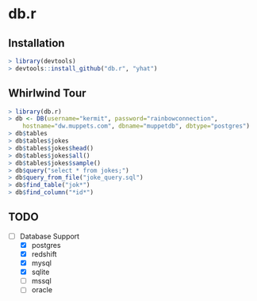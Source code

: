 # db.r

## Installation

```r
> library(devtools)
> devtools::install_github("db.r", "yhat")
```


## Whirlwind Tour 

```r
> library(db.r)
> db <- DB(username="kermit", password="rainbowconnection",
    hostname="dw.muppets.com", dbname="muppetdb", dbtype="postgres")
> db$tables
> db$tables$jokes
> db$tables$jokes$head()
> db$tables$jokes$all()
> db$tables$jokes$sample()
> db$query("select * from jokes;")
> db$query_from_file("joke_query.sql")
> db$find_table("jok*")
> db$find_column("*id*")
```


## TODO
- [ ] Database Support
    - [x] postgres
    - [x] redshift
    - [x] mysql
    - [x] sqlite
    - [ ] mssql
    - [ ] oracle
